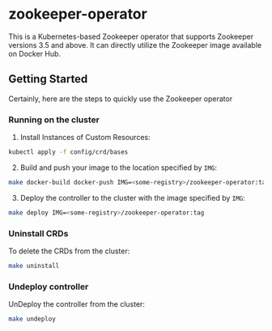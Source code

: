# zookeeper-operator
This is a Kubernetes-based Zookeeper operator that supports Zookeeper versions 3.5 and above. It can directly utilize the Zookeeper image available on Docker Hub.

## Getting Started
Certainly, here are the steps to quickly use the Zookeeper operator
### Running on the cluster
1. Install Instances of Custom Resources:

```sh
kubectl apply -f config/crd/bases
```

2. Build and push your image to the location specified by `IMG`:

```sh
make docker-build docker-push IMG=<some-registry>/zookeeper-operator:tag
```

3. Deploy the controller to the cluster with the image specified by `IMG`:

```sh
make deploy IMG=<some-registry>/zookeeper-operator:tag
```

### Uninstall CRDs
To delete the CRDs from the cluster:

```sh
make uninstall
```

### Undeploy controller
UnDeploy the controller from the cluster:

```sh
make undeploy
```


